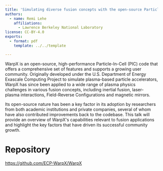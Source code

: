 ```yaml
---
title: 'Simulating diverse fusion concepts with the open-source Particle-In-Cell code WarpX'
authors:
  - name: Remi Lehe
    affiliations:
      - Lawrence Berkeley National Laboratory
license: CC-BY-4.0
exports:
  - format: pdf
    template: ../../template

---
```


WarpX is an open-source, high-performance Particle-In-Cell (PIC) code that offers a comprehensive set of features and supports a growing user community. Originally developed under the U.S. Department of Energy Exascale Computing Project to simulate plasma-based particle accelerators, WarpX has since been applied to a wide range of plasma physics challenges in various fusion concepts, including inertial fusion, laser-plasma interactions, Field-Reverse Configurations and magnetic mirrors.

Its open-source nature has been a key factor in its adoption by researchers from both academic institutions and private companies, several of whom have also contributed improvements back to the codebase. This talk will provide an overview of WarpX's capabilities relevant to fusion applications and highlight the key factors that have driven its successful community growth.


# Repository
https://github.com/ECP-WarpX/WarpX


